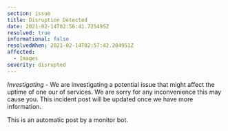 ```yaml
---
section: issue
title: Disruption Detected
date: 2021-02-14T02:56:41.725495Z
resolved: true
informational: false
resolvedWhen: 2021-02-14T02:57:42.204951Z
affected:
  - Images
severity: disrupted
---
```

*Investigating* - We are investigating a potential issue that might affect the uptime of one our of services. We are sorry for any inconvenience this may cause you. This incident post will be updated once we have more information.

This is an automatic post by a monitor bot.
        